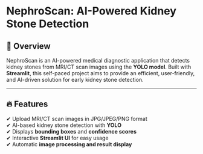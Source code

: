 # NephroScan: AI-Powered Kidney Stone Detection  

## 📌 Overview  
NephroScan is an AI-powered medical diagnostic application that detects kidney stones from MRI/CT scan images using the **YOLO model**. Built with **Streamlit**, this self-paced project aims to provide an efficient, user-friendly, and AI-driven solution for early kidney stone detection.  

---

## 🔥 Features  
✔ Upload MRI/CT scan images in JPG/JPEG/PNG format  
✔ AI-based kidney stone detection with **YOLO**  
✔ Displays **bounding boxes** and **confidence scores**  
✔ Interactive **Streamlit UI** for easy usage  
✔ Automatic **image processing and result display**  




